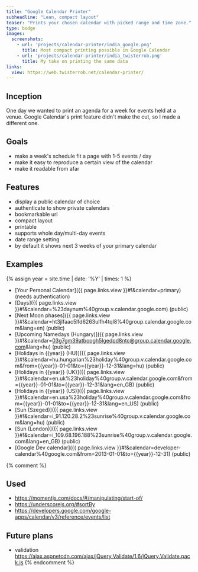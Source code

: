 ```yaml
---
title: "Google Calendar Printer"
subheadline: "Lean, compact layout"
teaser: "Prints your chosen calendar with picked range and time zone."
type: bodge
images:
  screenshots:
    - url: 'projects/calendar-printer/india_google.png'
      title: Most compact printing possible in Google Calendar
    - url: 'projects/calendar-printer/india_twisterrob.png'
      title: My take on printing the same data
links:
  view: https://web.twisterrob.net/calendar-printer/
---
```


## Inception
One day we wanted to print an agenda for a week for events held at a venue. Google Calendar's print feature didn't make the cut, so I made a different one.

## Goals

 * make a week's schedule fit a page with 1-5 events / day
 * make it easy to reproduce a certain view of the calendar
 * make it readable from afar

## Features

 * display a public calendar of choice
 * authenticate to show private calendars
 * bookmarkable url
 * compact layout
 * printable
 * supports whole day/multi-day events
 * date range setting
 * by default it shows next 3 weeks of your primary calendar

## Examples
{% assign year = site.time | date: '%Y' | times: 1 %}
 * [Your Personal Calendar]({{ page.links.view }}#!&calendar=primary) (needs authentication)
 * [Days]({{ page.links.view }}#!&calendar=%23daynum%40group.v.calendar.google.com) (public)
 * [Next Moon phases]({{ page.links.view }}#!&calendar=ht3jlfaac5lfd6263ulfh4tql8%40group.calendar.google.com&lang=en) (public)
 * [Upcoming Namedays (Hungary)]({{ page.links.view }}#!&calendar=03g7gm39atboogh5lgedpd8ntc@group.calendar.google.com&lang=hu) (public)
 * [Holidays in {{year}} (HU)]({{ page.links.view }}#!&calendar=hu.hungarian%23holiday%40group.v.calendar.google.com&from={{year}}-01-01&to={{year}}-12-31&lang=hu) (public)
 * [Holidays in {{year}} (UK)]({{ page.links.view }}#!&calendar=en.uk%23holiday%40group.v.calendar.google.com&from={{year}}-01-01&to={{year}}-12-31&lang=en_GB) (public)
 * [Holidays in {{year}} (US)]({{ page.links.view }}#!&calendar=en.usa%23holiday%40group.v.calendar.google.com&from={{year}}-01-01&to={{year}}-12-31&lang=en_US) (public)
 * [Sun (Szeged)]({{ page.links.view }}#!&calendar=i_91.120.28.2%23sunrise%40group.v.calendar.google.com&lang=hu) (public)
 * [Sun (London)]({{ page.links.view }}#!&calendar=i_109.68.196.188%23sunrise%40group.v.calendar.google.com&lang=en_GB) (public)
 * [Google Dev calendar]({{ page.links.view }}#!&calendar=developer-calendar%40google.com&from=2013-01-01&to={{year}}-12-31) (public)

{% comment %}
## Used
 * https://momentjs.com/docs/#/manipulating/start-of/
 * https://underscorejs.org/#sortBy
 * https://developers.google.com/google-apps/calendar/v3/reference/events/list
## Future plans
 * validation https://ajax.aspnetcdn.com/ajax/jQuery.Validate/1.6/jQuery.Validate.pack.js
{% endcomment %}
